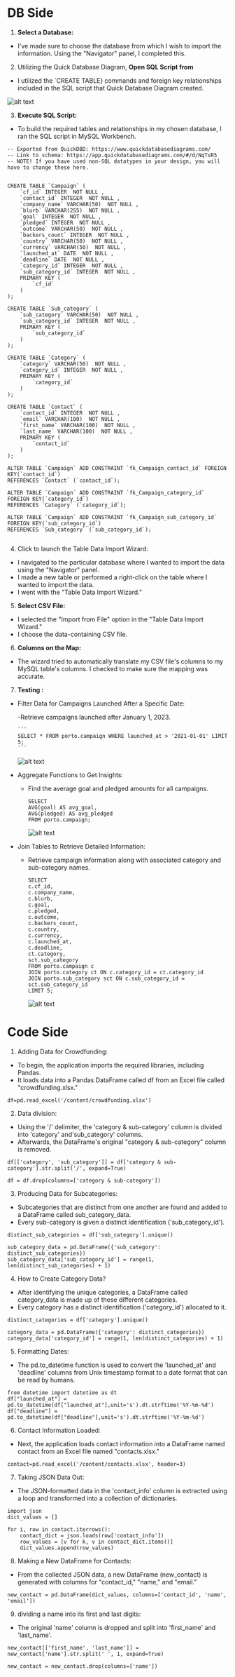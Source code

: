 # DB Side

1. **Select a Database:** 
  - I've made sure to choose the database from which I wish to import the information. Using the "Navigator" panel, I completed this.

2. Utilizing the Quick Database Diagram, **Open SQL Script from** 
  - I utilized the `CREATE TABLE} commands and foreign key relationships included in the SQL script that Quick Database Diagram created.

![alt text](https://github.com/robbytbg/Data-Engineering-of-Crowdfunding-Dataset/blob/main/Etl.PNG)

3. **Execute SQL Script:** 
  - To build the required tables and relationships in my chosen database, I ran the SQL script in MySQL Workbench.

```
-- Exported from QuickDBD: https://www.quickdatabasediagrams.com/
-- Link to schema: https://app.quickdatabasediagrams.com/#/d/NqTsR5
-- NOTE! If you have used non-SQL datatypes in your design, you will have to change these here.


CREATE TABLE `Campaign` (
    `cf_id` INTEGER  NOT NULL ,
    `contact_id` INTEGER  NOT NULL ,
    `company_name` VARCHAR(50)  NOT NULL ,
    `blurb` VARCHAR(255)  NOT NULL ,
    `goal` INTEGER  NOT NULL ,
    `pledged` INTEGER  NOT NULL ,
    `outcome` VARCHAR(50)  NOT NULL ,
    `backers_count` INTEGER  NOT NULL ,
    `country` VARCHAR(50)  NOT NULL ,
    `currency` VARCHAR(50)  NOT NULL ,
    `launched_at` DATE  NOT NULL ,
    `deadline` DATE  NOT NULL ,
    `category_id` INTEGER  NOT NULL ,
    `sub_category_id` INTEGER  NOT NULL ,
    PRIMARY KEY (
        `cf_id`
    )
);

CREATE TABLE `Sub_category` (
    `sub_category` VARCHAR(50)  NOT NULL ,
    `sub_category_id` INTEGER  NOT NULL ,
    PRIMARY KEY (
        `sub_category_id`
    )
);

CREATE TABLE `Category` (
    `category` VARCHAR(50)  NOT NULL ,
    `category_id` INTEGER  NOT NULL ,
    PRIMARY KEY (
        `category_id`
    )
);

CREATE TABLE `Contact` (
    `contact_id` INTEGER  NOT NULL ,
    `email` VARCHAR(100)  NOT NULL ,
    `first_name` VARCHAR(100)  NOT NULL ,
    `last_name` VARCHAR(100)  NOT NULL ,
    PRIMARY KEY (
        `contact_id`
    )
);

ALTER TABLE `Campaign` ADD CONSTRAINT `fk_Campaign_contact_id` FOREIGN KEY(`contact_id`)
REFERENCES `Contact` (`contact_id`);

ALTER TABLE `Campaign` ADD CONSTRAINT `fk_Campaign_category_id` FOREIGN KEY(`category_id`)
REFERENCES `Category` (`category_id`);

ALTER TABLE `Campaign` ADD CONSTRAINT `fk_Campaign_sub_category_id` FOREIGN KEY(`sub_category_id`)
REFERENCES `Sub_category` (`sub_category_id`);


```

4. Click to launch the Table Data Import Wizard: 
  - I navigated to the particular database where I wanted to import the data using the "Navigator" panel.
  - I made a new table or performed a right-click on the table where I wanted to import the data.
  - I went with the "Table Data Import Wizard."

5. **Select CSV File:** 
  - I selected the "Import from File" option in the "Table Data Import Wizard."
  - I choose the data-containing CSV file.

6. **Columns on the Map:**
  - The wizard tried to automatically translate my CSV file's columns to my MySQL table's columns. I checked to make sure the mapping was accurate.

7. **Testing :**

  - Filter Data for Campaigns Launched After a Specific Date:
    
      -Retrieve campaigns launched after January 1, 2023.
    
        ```
        SELECT * FROM porto.campaign WHERE launched_at > '2021-01-01' LIMIT 5;
        ```
    
      ![alt text](https://github.com/robbytbg/Data-Engineering-of-Crowdfunding-Dataset/blob/main/Others/DB_OP.PNG)

  - Aggregate Functions to Get Insights:
    
    - Find the average goal and pledged amounts for all campaigns.
      
        ```
        SELECT
        AVG(goal) AS avg_goal,
        AVG(pledged) AS avg_pledged
        FROM porto.campaign;

        ```

        ![alt text](https://github.com/robbytbg/Data-Engineering-of-Crowdfunding-Dataset/blob/main/Others/DB_OP2.PNG)


  - Join Tables to Retrieve Detailed Information:
    
    - Retrieve campaign information along with associated category and sub-category names.
   
      ```
      SELECT
      c.cf_id,
      c.company_name,
      c.blurb,
      c.goal,
      c.pledged,
      c.outcome,
      c.backers_count,
      c.country,
      c.currency,
      c.launched_at,
      c.deadline,
      ct.category,
      sct.sub_category
      FROM porto.campaign c
      JOIN porto.category ct ON c.category_id = ct.category_id
      JOIN porto.sub_category sct ON c.sub_category_id = sct.sub_category_id
      LIMIT 5;

      ```

      ![alt text](https://github.com/robbytbg/Data-Engineering-of-Crowdfunding-Dataset/blob/main/Others/DB_OP3.PNG)

# Code Side
1. Adding Data for Crowdfunding:

  - To begin, the application imports the required libraries, including Pandas.
  - It loads data into a Pandas DataFrame called df from an Excel file called "crowdfunding.xlsx."

```
df=pd.read_excel('/content/crowdfunding.xlsx')
```

2. Data division:

  - Using the '/' delimiter, the 'category & sub-category' column is divided into 'category' and'sub_category' columns.
  - Afterwards, the DataFrame's original "category & sub-category" column is removed.

```
df[['category', 'sub_category']] = df['category & sub-category'].str.split('/', expand=True)

df = df.drop(columns=['category & sub-category'])
```

3. Producing Data for Subcategories:

  - Subcategories that are distinct from one another are found and added to a DataFrame called sub_category_data.
  - Every sub-category is given a distinct identification ('sub_category_id').

```
distinct_sub_categories = df['sub_category'].unique()

sub_category_data = pd.DataFrame({'sub_category': distinct_sub_categories})
sub_category_data['sub_category_id'] = range(1, len(distinct_sub_categories) + 1)
```

4. How to Create Category Data?

  - After identifying the unique categories, a DataFrame called category_data is made up of these different categories.
  - Every category has a distinct identification ('category_id') allocated to it.

```
distinct_categories = df['category'].unique()

category_data = pd.DataFrame({'category': distinct_categories})
category_data['category_id'] = range(1, len(distinct_categories) + 1)
```

5. Formatting Dates:

  - The pd.to_datetime function is used to convert the 'launched_at' and 'deadline' columns from Unix timestamp format to a date format that can be read by humans.

```
from datetime import datetime as dt
df["launched_at"] = pd.to_datetime(df["launched_at"],unit='s').dt.strftime('%Y-%m-%d') 
df["deadline"] = pd.to_datetime(df["deadline"],unit='s').dt.strftime('%Y-%m-%d')
```

6. Contact Information Loaded:

  - Next, the application loads contact information into a DataFrame named contact from an Excel file named "contacts.xlsx."

```
contact=pd.read_excel('/content/contacts.xlsx', header=3)
```

7. Taking JSON Data Out:

  - The JSON-formatted data in the 'contact_info' column is extracted using a loop and transformed into a collection of dictionaries.

```
import json
dict_values = []

for i, row in contact.iterrows():
    contact_dict = json.loads(row['contact_info'])
    row_values = [v for k, v in contact_dict.items()]
    dict_values.append(row_values)
```

8. Making a New DataFrame for Contacts:

  - From the collected JSON data, a new DataFrame (new_contact) is generated with columns for "contact_id," "name," and "email."

```
new_contact = pd.DataFrame(dict_values, columns=['contact_id', 'name', 'email'])
```

9. dividing a name into its first and last digits:

  - The original 'name' column is dropped and split into 'first_name' and 'last_name'.

```
new_contact[['first_name', 'last_name']] = new_contact['name'].str.split(' ', 1, expand=True)

new_contact = new_contact.drop(columns=['name'])
```
